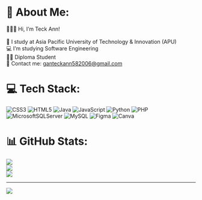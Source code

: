 # 💫 About Me:
🧑🏻‍💻 Hi, I’m Teck Ann!<br><br>🏫 I study at Asia Pacific University of Technology & Innovation (APU)<br>💻 I’m studying Software Engineering<br>🧑‍🎓 Diploma Student<br>📧 Contact me: ganteckann582006@gmail.com


# 💻 Tech Stack:
![CSS3](https://img.shields.io/badge/css3-%231572B6.svg?style=for-the-badge&logo=css3&logoColor=white) ![HTML5](https://img.shields.io/badge/html5-%23E34F26.svg?style=for-the-badge&logo=html5&logoColor=white) ![Java](https://img.shields.io/badge/java-%23ED8B00.svg?style=for-the-badge&logo=openjdk&logoColor=white) ![JavaScript](https://img.shields.io/badge/javascript-%23323330.svg?style=for-the-badge&logo=javascript&logoColor=%23F7DF1E) ![Python](https://img.shields.io/badge/python-3670A0?style=for-the-badge&logo=python&logoColor=ffdd54) ![PHP](https://img.shields.io/badge/php-%23777BB4.svg?style=for-the-badge&logo=php&logoColor=white) ![MicrosoftSQLServer](https://img.shields.io/badge/Microsoft%20SQL%20Server-CC2927?style=for-the-badge&logo=microsoft%20sql%20server&logoColor=white) ![MySQL](https://img.shields.io/badge/mysql-4479A1.svg?style=for-the-badge&logo=mysql&logoColor=white) ![Figma](https://img.shields.io/badge/figma-%23F24E1E.svg?style=for-the-badge&logo=figma&logoColor=white) ![Canva](https://img.shields.io/badge/Canva-%2300C4CC.svg?style=for-the-badge&logo=Canva&logoColor=white)
# 📊 GitHub Stats:
![](https://github-readme-stats.vercel.app/api?username=teckann&theme=dark&hide_border=false&include_all_commits=false&count_private=false)<br/>
![](https://github-readme-streak-stats.herokuapp.com/?user=teckann&theme=dark&hide_border=false)<br/>
![](https://github-readme-stats.vercel.app/api/top-langs/?username=teckann&theme=dark&hide_border=false&include_all_commits=false&count_private=false&layout=compact)

---
[![](https://visitcount.itsvg.in/api?id=teckann&icon=0&color=0)](https://visitcount.itsvg.in)

<!-- Proudly created with GPRM ( https://gprm.itsvg.in ) -->
